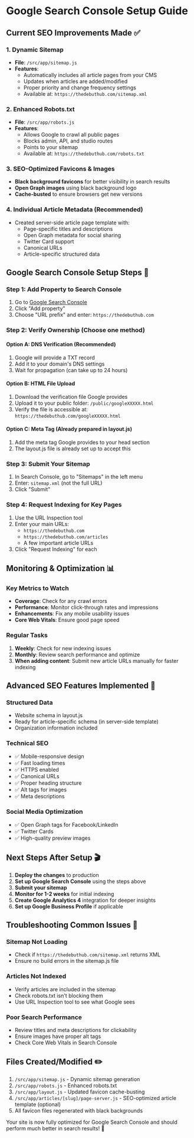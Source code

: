 # Google Search Console Setup Guide

## Current SEO Improvements Made ✅

### 1. Dynamic Sitemap
- **File**: `/src/app/sitemap.js`
- **Features**: 
  - Automatically includes all article pages from your CMS
  - Updates when articles are added/modified
  - Proper priority and change frequency settings
  - Available at: `https://thedebuthub.com/sitemap.xml`

### 2. Enhanced Robots.txt
- **File**: `/src/app/robots.js`
- **Features**:
  - Allows Google to crawl all public pages
  - Blocks admin, API, and studio routes
  - Points to your sitemap
  - Available at: `https://thedebuthub.com/robots.txt`

### 3. SEO-Optimized Favicons & Images
- **Black background favicons** for better visibility in search results
- **Open Graph images** using black background logo
- **Cache-busted** to ensure browsers get new versions

### 4. Individual Article Metadata (Recommended)
- Created server-side article page template with:
  - Page-specific titles and descriptions
  - Open Graph metadata for social sharing
  - Twitter Card support
  - Canonical URLs
  - Article-specific structured data

## Google Search Console Setup Steps 🚀

### Step 1: Add Property to Search Console
1. Go to [Google Search Console](https://search.google.com/search-console/)
2. Click "Add property"
3. Choose "URL prefix" and enter: `https://thedebuthub.com`

### Step 2: Verify Ownership (Choose one method)

#### Option A: DNS Verification (Recommended)
1. Google will provide a TXT record
2. Add it to your domain's DNS settings
3. Wait for propagation (can take up to 24 hours)

#### Option B: HTML File Upload
1. Download the verification file Google provides
2. Upload it to your public folder: `/public/googleXXXXX.html`
3. Verify the file is accessible at: `https://thedebuthub.com/googleXXXXX.html`

#### Option C: Meta Tag (Already prepared in layout.js)
1. Add the meta tag Google provides to your head section
2. The layout.js file is already set up to accept this

### Step 3: Submit Your Sitemap
1. In Search Console, go to "Sitemaps" in the left menu
2. Enter: `sitemap.xml` (not the full URL)
3. Click "Submit"

### Step 4: Request Indexing for Key Pages
1. Use the URL Inspection tool
2. Enter your main URLs:
   - `https://thedebuthub.com`
   - `https://thedebuthub.com/articles`
   - A few important article URLs
3. Click "Request Indexing" for each

## Monitoring & Optimization 📊

### Key Metrics to Watch
- **Coverage**: Check for any crawl errors
- **Performance**: Monitor click-through rates and impressions
- **Enhancements**: Fix any mobile usability issues
- **Core Web Vitals**: Ensure good page speed

### Regular Tasks
1. **Weekly**: Check for new indexing issues
2. **Monthly**: Review search performance and optimize
3. **When adding content**: Submit new article URLs manually for faster indexing

## Advanced SEO Features Implemented 🎯

### Structured Data
- Website schema in layout.js
- Ready for article-specific schema (in server-side template)
- Organization information included

### Technical SEO
- ✅ Mobile-responsive design
- ✅ Fast loading times
- ✅ HTTPS enabled
- ✅ Canonical URLs
- ✅ Proper heading structure
- ✅ Alt tags for images
- ✅ Meta descriptions

### Social Media Optimization
- ✅ Open Graph tags for Facebook/LinkedIn
- ✅ Twitter Cards
- ✅ High-quality preview images

## Next Steps After Setup 🎬

1. **Deploy the changes** to production
2. **Set up Google Search Console** using the steps above
3. **Submit your sitemap**
4. **Monitor for 1-2 weeks** for initial indexing
5. **Create Google Analytics 4** integration for deeper insights
6. **Set up Google Business Profile** if applicable

## Troubleshooting Common Issues 🔧

### Sitemap Not Loading
- Check if `https://thedebuthub.com/sitemap.xml` returns XML
- Ensure no build errors in the sitemap.js file

### Articles Not Indexed
- Verify articles are included in the sitemap
- Check robots.txt isn't blocking them
- Use URL Inspection tool to see what Google sees

### Poor Search Performance
- Review titles and meta descriptions for clickability
- Ensure images have proper alt tags
- Check Core Web Vitals in Search Console

## Files Created/Modified ✏️

1. `/src/app/sitemap.js` - Dynamic sitemap generation
2. `/src/app/robots.js` - Enhanced robots.txt
3. `/src/app/layout.js` - Updated favicon cache-busting
4. `/src/app/articles/[slug]/page-server.js` - SEO-optimized article template (optional)
5. All favicon files regenerated with black backgrounds

Your site is now fully optimized for Google Search Console and should perform much better in search results! 🎉